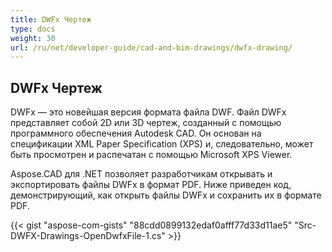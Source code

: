 ```yaml
---
title: DWFx Чертеж
type: docs
weight: 30
url: /ru/net/developer-guide/cad-and-bim-drawings/dwfx-drawing/
---
```


## **DWFx Чертеж**
DWFx — это новейшая версия формата файла DWF. Файл DWFx представляет собой 2D или 3D чертеж, созданный с помощью программного обеспечения Autodesk CAD. Он основан на спецификации XML Paper Specification (XPS) и, следовательно, может быть просмотрен и распечатан с помощью Microsoft XPS Viewer.

Aspose.CAD для .NET позволяет разработчикам открывать и экспортировать файлы DWFx в формат PDF. Ниже приведен код, демонстрирующий, как открыть файлы DWFx и сохранить их в формате PDF.

{{< gist "aspose-com-gists" "88cdd0899132edaf0afff77d33d11ae5" "Src-DWFX-Drawings-OpenDwfxFile-1.cs" >}}
